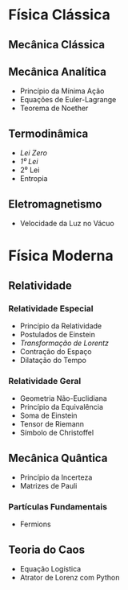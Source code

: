 # Física Clássica

## Mecânica Clássica

## Mecânica Analítica

- Princípio da Mínima Ação
- Equações de Euler-Lagrange
- Teorema de Noether

## Termodinâmica

- *Lei Zero*
- *1⁰ Lei*
- 2⁰ Lei
- Entropia

## Eletromagnetismo

- Velocidade da Luz no Vácuo

# Física Moderna

## Relatividade

### Relatividade Especial

- Princípio da Relatividade
- Postulados de Einstein
- *Transformação de Lorentz*
- Contração do Espaço 
- Dilatação do Tempo

### Relatividade Geral

- Geometria Não-Euclidiana
- Princípio da Equivalência
- Soma de Einstein
- Tensor de Riemann
- Símbolo de Christoffel

## Mecânica Quântica

- Princípio da Incerteza
- Matrizes de Pauli

### Partículas Fundamentais

- Fermions

## Teoria do Caos

- Equação Logística
- Atrator de Lorenz com Python